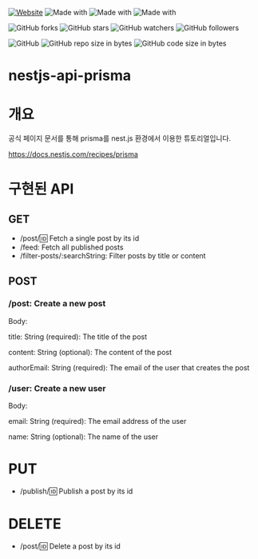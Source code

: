 [![Website](https://img.shields.io/website-up-down-green-red/http/shields.io.svg?label=elky-essay)](https://elky84.github.io)
![Made with](https://img.shields.io/badge/made%20with-PHP-brightgreen.svg)
![Made with](https://img.shields.io/badge/made%20with-Laravel-blue.svg)
![Made with](https://img.shields.io/badge/made%20with-MySQL-red.svg)

![GitHub forks](https://img.shields.io/github/forks/elky84/nestjs-api-prisma.svg?style=social&label=Fork)
![GitHub stars](https://img.shields.io/github/stars/elky84/nestjs-api-prisma.svg?style=social&label=Stars)
![GitHub watchers](https://img.shields.io/github/watchers/elky84/nestjs-api-prisma.svg?style=social&label=Watch)
![GitHub followers](https://img.shields.io/github/followers/elky84.svg?style=social&label=Follow)

![GitHub](https://img.shields.io/github/license/mashape/apistatus.svg)
![GitHub repo size in bytes](https://img.shields.io/github/repo-size/elky84/nestjs-api-prisma.svg)
![GitHub code size in bytes](https://img.shields.io/github/languages/code-size/elky84/nestjs-api-prisma.svg)

# nestjs-api-prisma

# 개요
공식 페이지 문서를 통해 prisma를 nest.js 환경에서 이용한 튜토리얼입니다.

https://docs.nestjs.com/recipes/prisma

# 구현된 API

## GET
- /post/:id: Fetch a single post by its id
- /feed: Fetch all published posts
- /filter-posts/:searchString: Filter posts by title or content

## POST

### /post: Create a new post

Body:

title: String (required): The title of the post

content: String (optional): The content of the post

authorEmail: String (required): The email of the user that creates the post

### /user: Create a new user

Body:

email: String (required): The email address of the user

name: String (optional): The name of the user

# PUT
- /publish/:id: Publish a post by its id

# DELETE
- /post/:id: Delete a post by its id
